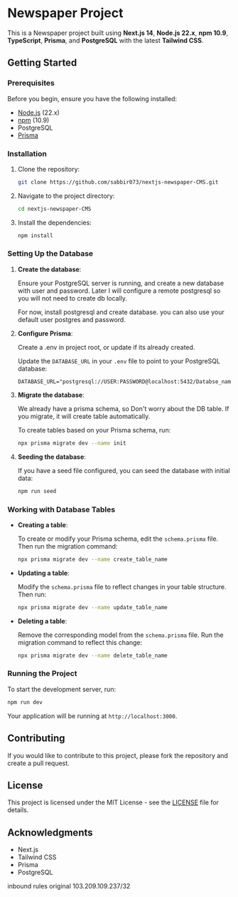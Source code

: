 # Newspaper Project

This is a Newspaper project built using **Next.js 14**, **Node.js 22.x**, **npm 10.9**, **TypeScript**, **Prisma**, and **PostgreSQL** with the latest **Tailwind CSS**.

## Getting Started

### Prerequisites

Before you begin, ensure you have the following installed:

- [Node.js](https://nodejs.org/) (22.x)
- [npm](https://www.npmjs.com/) (10.9)
- PostgreSQL
- [Prisma](https://www.prisma.io/)

### Installation

1. Clone the repository:

   ```bash
   git clone https://github.com/sabbir073/nextjs-newspaper-CMS.git
   ```

2. Navigate to the project directory:

   ```bash
   cd nextjs-newspaper-CMS
   ```

3. Install the dependencies:

   ```bash
   npm install
   ```

### Setting Up the Database

1. **Create the database**: 

   Ensure your PostgreSQL server is running, and create a new database with user and password. Later I will configure a remote postgresql so you will not need to create db locally.

   For now, install postgresql and create database. you can also use your default user postgres and password.

2. **Configure Prisma**:

   Create a .env in project root, or update if its already created.

   Update the `DATABASE_URL` in your `.env` file to point to your PostgreSQL database:

   ```plaintext
   DATABASE_URL="postgresql://USER:PASSWORD@localhost:5432/Databse_name"
   ```

3. **Migrate the database**:

   We already have a prisma schema, so Don't worry about the DB table. If you migrate, it will create table automatically.

   To create tables based on your Prisma schema, run:

   ```bash
   npx prisma migrate dev --name init
   ```

4. **Seeding the database**:

   If you have a seed file configured, you can seed the database with initial data:

   ```bash
   npm run seed
   ```

### Working with Database Tables

- **Creating a table**:

   To create or modify your Prisma schema, edit the `schema.prisma` file. Then run the migration command:

   ```bash
   npx prisma migrate dev --name create_table_name
   ```

- **Updating a table**:

   Modify the `schema.prisma` file to reflect changes in your table structure. Then run:

   ```bash
   npx prisma migrate dev --name update_table_name
   ```

- **Deleting a table**:

   Remove the corresponding model from the `schema.prisma` file. Run the migration command to reflect this change:

   ```bash
   npx prisma migrate dev --name delete_table_name
   ```

### Running the Project

To start the development server, run:

```bash
npm run dev
```

Your application will be running at `http://localhost:3000`.

## Contributing

If you would like to contribute to this project, please fork the repository and create a pull request.

## License

This project is licensed under the MIT License - see the [LICENSE](LICENSE) file for details.

## Acknowledgments

- Next.js
- Tailwind CSS
- Prisma
- PostgreSQL



inbound rules original 103.209.109.237/32